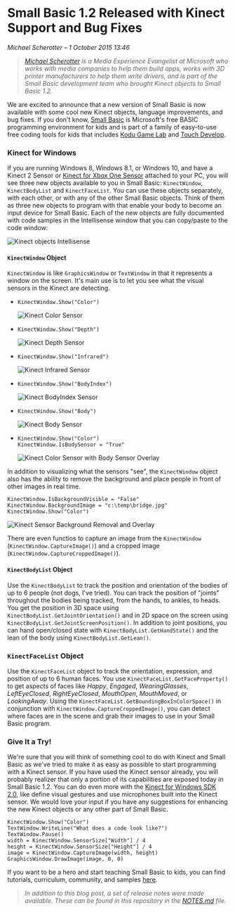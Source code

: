 # Small Basic 1.2 Released with Kinect Support and Bug Fixes

*Michael Scherotter &ndash; 1 October 2015 13:46*

> *[Michael Scherotter](http://blogs.msdn.com/b/synergist/) is a Media
> Experience Evangelist at Microsoft who works with media companies to
> help them build apps, works with 3D printer manufacturers to help them
> write drivers, and is part of the Small Basic development team who
> brought Kinect objects to Small Basic 1.2.*

We are excited to announce that a new version of Small Basic is now
available with some cool new Kinect objects, language improvements, and
bug fixes. If you don't know, [Small Basic](http://smallbasic.com/) is
Microsoft's free BASIC programming environment for kids and is part of
a family of easy-to-use free coding tools for kids that includes [Kodu
Game Lab](http://www.kodugamelab.com/) and 
[Touch Develop](https://www.touchdevelop.com/).


### Kinect for Windows

If you are running Windows 8, Windows 8.1, or Windows 10, and have a
Kinect 2 Sensor or [Kinect for Xbox One Sensor](http://aka.ms/k4wv2purchase)
attached to your PC, you will see three new objects available to you
in Small Basic: `KinectWindow`, `KinectBodyList` and `KinectFaceList`. You
can use these objects separately, with each other, or with any of the
other Small Basic objects. Think of them as three new objects to program with
that enable your body to become an input device for Small Basic. Each of the
new objects are fully documented with code samples in the Intellisense window
that you can copy/paste to the code window:

![Kinect objects Intellisense](./4846.image_thumb_4BED6BC7.png)


#### `KinectWindow` Object

`KinectWindow` is like `GraphicsWindow` or `TextWindow` in that it represents
a window on the screen. It's main use is to let you see what the visual sensors
in the Kinect are detecting.

- `KinectWindow.Show("Color")`  
  
  ![Kinect Color Sensor](./4760.image_thumb_0FC430D0.png)
  
- `KinectWindow.Show("Depth")` 
  
  ![Kinect Depth Sensor](./2541.image_thumb_3F15A65A.png)
  
- `KinectWindow.Show("Infrared")` 
  
  ![Kinect Infrared Sensor](./3566.image_thumb_03C4D14D.png)
  
- `KinectWindow.Show("BodyIndex")` 
  
  ![Kinect BodyIndex Sensor](./5707.image_thumb_17DDEDD6.png)
  
- `KinectWindow.Show("Body")` 
  
  ![Kinect Body Sensor](./4503.image_thumb_2BF70A5F.png)
  
- `KinectWindow.Show("Color")`  
  `KinectWindow.IsBodySensor = "True"`  
  
  ![Kinect Color Sensor with Body Sensor Overlay](./1881.image_thumb_573E3217.png)
  
In addition to visualizing what the sensors "see", the `KinectWindow` object also
has the ability to remove the background and place people in front of other images
in real time.

```
KinectWindow.IsBackgroundVisible = "False"
KinectWindow.BackgroundImage = "c:\temp\bridge.jpg"
KinectWindow.Show("Color")
```

![Kinect Sensor Background Removal and Overlay](./3173.image_thumb_0D42B125.png)

There are even functios to capture an image from the `KinectWindow`
(`KinectWindow.CaptureImage()`) and a cropped image (`KinectWindow.CaptureCroppedImage()`).


#### `KinectBodyList` Object

Use the `KinectBodyList` to track the position and orientation of the bodies of up to
6 people (not dogs, I've tried). You can track the position of "joints" throughout the
bodies being tracked, from the hands, to ankles, to heads. You get the position in 3D
space using `KinectBodyList.GetJointOrientation()` and in 2D space on the screen using
`KinectBodyList.GetJointScreenPosition()`. In addition to joint positions, you can hand
open/closed state with `KinectBodyList.GetHandState()` and the lean of the body using
`KinectBodyList.GetLean()`.


### `KinectFaceList` Object

Use the `KinectFaceList` object to track the orientation, expression, and position of
up to 6 human faces. You use `KinectFaceList.GetFaceProperty()` to get aspects of faces
like *Happy*, *Engaged*, *WearingGlasses*, *LeftEyeClosed*, *RightEyeClosed*, *MouthOpen*,
*MouthMoved*, or *LookingAway*. Using the `KinectFaceList.GetBoundingBoxInColorSpace()` in
conjunction with `KinectWindow.CaptureCroppedImage()`, you can detect where faces are in
the scene and grab their images to use in your Small Basic program.


### Give It a Try!

We're sure that you will think of something cool to do with Kinect and Small Basic as we've
tried to make it as easy as possible to start programming with a Kinect sensor. If you have
used the Kinect sensor already, you will probably realizer that only a portion of its
capabilities are exposed today in Small Basic 1.2. You can do even more with the [Kinect
for Windows SDK 2.0](http://www.microsoft.com/en-us/download/details.aspx?id=44561), like
define visual gestures and use microphones built into the Kinect sensor. We would love
your input if you have any suggestions for enhancing the new Kinect objects or any other
part of Small Basic.

```
KinectWindow.Show("Color")
TextWindow.WriteLine("What does a code look like?")
TextWindow.Pause()
width = KinectWindow.SensorSize["Width"] / 4
height = KinectWindow.SensorSize["Height"] / 4
image = KinectWindow.CaptureImage(width, height)
GraphicsWindow.DrawImage(image, 0, 0)
```

If you want to be a hero and start teaching Small Basic to kids, you can find tutorials,
curriculum, community, and samples [here](http://smallbasic.com/).

> *In addition to this blog post, a set of release notes were made available. These
> can be found in this repository in the [NOTES.md](./NOTES.md) file.*